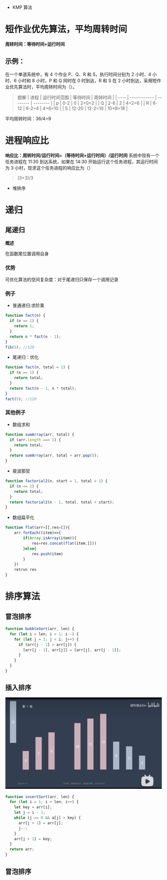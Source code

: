 - KMP 算法

# 短作业优先算法，平均周转时间

**周转时间：等待时间+运行时间**

## 示例：

在一个单道系统中，有 4 个作业 P、Q、R 和 S，执行时间分别为 2 小时、4 小时、6 小时和 8 小时，P 和 Q 同时在 0 时到达，R 和 S 在 2 小时到达，采用短作业优先算法时，平均周转时间为（）。

> 题解
> | 进程 | 运行时间范围 | 等待时间 | 周转时间 |
> | ---- | ------------ | -------- | -------- |
> | p | 0-2 | 0 | 2+0=2 |
> | Q | 2-6 | 2 | 4+2=6 |
> | R | 6-12 | 6-2=4 | 4+6=10 |
> | S | 12-20 | 12-2=10 | 10+8=18 |

平均周转时间：36/4=9

# 进程响应比

**响应比：周转时间/运行时间=（等待时间+运行时间）/运行时间**
系统中现有一个任务进程在 11:30 到达系统，如果在 14:30 开始运行这个任务进程，其运行时间为 3 小时，现求这个任务进程的响应比为（）

> (3+3)/3

- 堆排序

# 递归

## 尾递归

**概述**

在函数尾位置调用自身

### 优势

可优化算法的空间复杂度：对于尾递归只保存一个调用记录

### 例子

- 普通递归:求阶乘

```js
function fact(n) {
  if (n == 1) {
    return 1;
  }
  return n * fact(n - 1);
}
fib(5); //120
```

- 尾递归：优化

```js
function fact(n, total = 1) {
  if (n == 1) {
    return total;
  }
  return fact(n - 1, n * total);
}
fact(5); //120
```

### 其他例子

- 数组求和

```js
function sumArray(arr, total) {
  if (arr.length === 1) {
    return total;
  }
  return sumArray(arr, total + arr.pop());
}
```

- 斐波那契

```js
function factorial2(n, start = 1, total = 1) {
  if (n <= 2) {
    return total;
  }
  return factorial2(n - 1, total, total + start);
}
```

- 数组扁平化

```js
function flat(arr=[],res=[]){
    arr.forEach((item)=>{
        if(Array.isArray(item)){
            res=res.concat(flat(item,[]))
        }else{
            res.push(item)
        }
    })
    retrun res
}

```

# 排序算法

## 冒泡排序

```js
function bubbleSort(arr, len) {
  for (let i = len; i > 1; i--) {
    for (let j = 1; j < i; j++) {
      if (arr[j - 1] > arr[j]) {
        [arr[j - 1], arr[j]] = [arr[j], arr[j - 1]];
      }
    }
  }
}
```

## 插入排序

<img src="./pic/数据结构/插入排序1.png">

```js
function insertSort(arr, len) {
  for (let i = 1; i < len; i++) {
    let key = arr[i];
    let j = i - 1;
    while (j >= 0 && a[j] > key) {
      arr[j + 1] = arr[j];
      j--;
    }
    arr[j + 1] = key;
  }
  return arr;
}
```

## 冒泡排序
